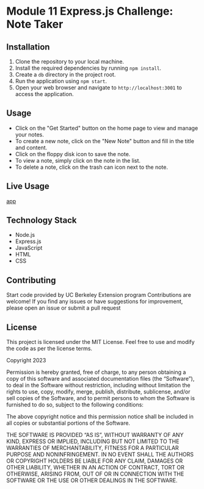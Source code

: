 # Module 11 Express.js Challenge: Note Taker

## Installation

1. Clone the repository to your local machine.
2. Install the required dependencies by running `npm install`.
3. Create a `db` directory in the project root.
4. Run the application using `npm start`.
5. Open your web browser and navigate to `http://localhost:3001` to access the application.

## Usage

- Click on the "Get Started" button on the home page to view and manage your notes.
- To create a new note, click on the "New Note" button and fill in the title and content.
- Click on the floppy disk icon to save the note.
- To view a note, simply click on the note in the list.
- To delete a note, click on the trash can icon next to the note.

## Live Usage
[app](https://module-11-express-js-challenge-dd992d9d22ad.herokuapp.com/)

## Technology Stack

- Node.js
- Express.js
- JavaScript
- HTML
- CSS

## Contributing
Start code provided by UC Berkeley Extension program
Contributions are welcome! If you find any issues or have suggestions for improvement, please open an issue or submit a pull request

## License 
This project is licensed under the MIT License. Feel free to use and modify the code as per the license terms.

Copyright 2023

Permission is hereby granted, free of charge, to any person obtaining a copy of this software and associated documentation files (the “Software”), to deal in the Software without restriction, including without limitation the rights to use, copy, modify, merge, publish, distribute, sublicense, and/or sell copies of the Software, and to permit persons to whom the Software is furnished to do so, subject to the following conditions:

The above copyright notice and this permission notice shall be included in all copies or substantial portions of the Software.

THE SOFTWARE IS PROVIDED “AS IS”, WITHOUT WARRANTY OF ANY KIND, EXPRESS OR IMPLIED, INCLUDING BUT NOT LIMITED TO THE WARRANTIES OF MERCHANTABILITY, FITNESS FOR A PARTICULAR PURPOSE AND NONINFRINGEMENT. IN NO EVENT SHALL THE AUTHORS OR COPYRIGHT HOLDERS BE LIABLE FOR ANY CLAIM, DAMAGES OR OTHER LIABILITY, WHETHER IN AN ACTION OF CONTRACT, TORT OR OTHERWISE, ARISING FROM, OUT OF OR IN CONNECTION WITH THE SOFTWARE OR THE USE OR OTHER DEALINGS IN THE SOFTWARE.
